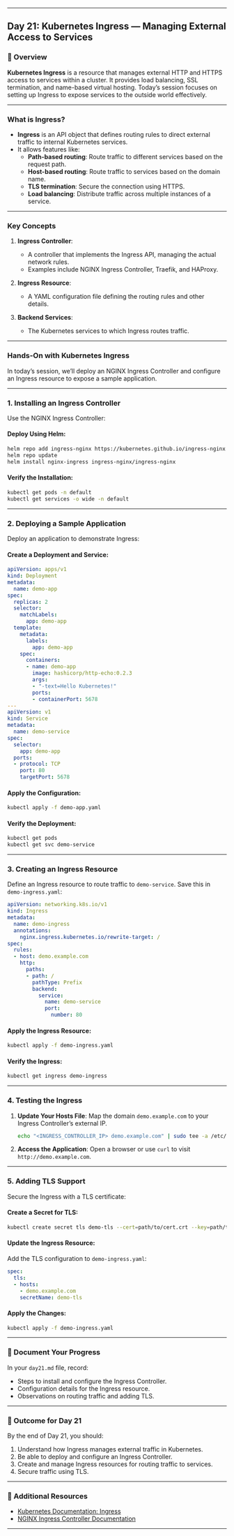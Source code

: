 ﻿---

## Day 21: Kubernetes Ingress — Managing External Access to Services

### 📘 Overview

**Kubernetes Ingress** is a resource that manages external HTTP and HTTPS access to services within a cluster. It provides load balancing, SSL termination, and name-based virtual hosting. Today’s session focuses on setting up Ingress to expose services to the outside world effectively.

---


### What is Ingress?

- **Ingress** is an API object that defines routing rules to direct external traffic to internal Kubernetes services.
- It allows features like:
  - **Path-based routing**: Route traffic to different services based on the request path.
  - **Host-based routing**: Route traffic to services based on the domain name.
  - **TLS termination**: Secure the connection using HTTPS.
  - **Load balancing**: Distribute traffic across multiple instances of a service.

---


### Key Concepts

1. **Ingress Controller**:
   - A controller that implements the Ingress API, managing the actual network rules.
   - Examples include NGINX Ingress Controller, Traefik, and HAProxy.

2. **Ingress Resource**:
   - A YAML configuration file defining the routing rules and other details.

3. **Backend Services**:
   - The Kubernetes services to which Ingress routes traffic.

---


### Hands-On with Kubernetes Ingress

In today’s session, we’ll deploy an NGINX Ingress Controller and configure an Ingress resource to expose a sample application.

---

### 1. Installing an Ingress Controller

Use the NGINX Ingress Controller:

#### Deploy Using Helm:
```bash
helm repo add ingress-nginx https://kubernetes.github.io/ingress-nginx
helm repo update
helm install nginx-ingress ingress-nginx/ingress-nginx
```

#### Verify the Installation:
```bash
kubectl get pods -n default
kubectl get services -o wide -n default
```

---

### 2. Deploying a Sample Application

Deploy an application to demonstrate Ingress:

#### Create a Deployment and Service:
```yaml
apiVersion: apps/v1
kind: Deployment
metadata:
  name: demo-app
spec:
  replicas: 2
  selector:
    matchLabels:
      app: demo-app
  template:
    metadata:
      labels:
        app: demo-app
    spec:
      containers:
      - name: demo-app
        image: hashicorp/http-echo:0.2.3
        args:
        - "-text=Hello Kubernetes!"
        ports:
        - containerPort: 5678
---
apiVersion: v1
kind: Service
metadata:
  name: demo-service
spec:
  selector:
    app: demo-app
  ports:
  - protocol: TCP
    port: 80
    targetPort: 5678
```

#### Apply the Configuration:
```bash
kubectl apply -f demo-app.yaml
```

#### Verify the Deployment:
```bash
kubectl get pods
kubectl get svc demo-service
```

---

### 3. Creating an Ingress Resource

Define an Ingress resource to route traffic to `demo-service`. Save this in `demo-ingress.yaml`:

```yaml
apiVersion: networking.k8s.io/v1
kind: Ingress
metadata:
  name: demo-ingress
  annotations:
    nginx.ingress.kubernetes.io/rewrite-target: /
spec:
  rules:
  - host: demo.example.com
    http:
      paths:
      - path: /
        pathType: Prefix
        backend:
          service:
            name: demo-service
            port:
              number: 80
```

#### Apply the Ingress Resource:
```bash
kubectl apply -f demo-ingress.yaml
```

#### Verify the Ingress:
```bash
kubectl get ingress demo-ingress
```

---

### 4. Testing the Ingress

1. **Update Your Hosts File**:
   Map the domain `demo.example.com` to your Ingress Controller’s external IP.

   ```bash
   echo "<INGRESS_CONTROLLER_IP> demo.example.com" | sudo tee -a /etc/hosts
   ```

2. **Access the Application**:
   Open a browser or use `curl` to visit `http://demo.example.com`.

---

### 5. Adding TLS Support

Secure the Ingress with a TLS certificate:

#### Create a Secret for TLS:
```bash
kubectl create secret tls demo-tls --cert=path/to/cert.crt --key=path/to/cert.key
```

#### Update the Ingress Resource:
Add the TLS configuration to `demo-ingress.yaml`:

```yaml
spec:
  tls:
  - hosts:
    - demo.example.com
    secretName: demo-tls
```

#### Apply the Changes:
```bash
kubectl apply -f demo-ingress.yaml
```

---


### 📝 Document Your Progress

In your `day21.md` file, record:
- Steps to install and configure the Ingress Controller.
- Configuration details for the Ingress resource.
- Observations on routing traffic and adding TLS.

---

### 🎯 Outcome for Day 21

By the end of Day 21, you should:
1. Understand how Ingress manages external traffic in Kubernetes.
2. Be able to deploy and configure an Ingress Controller.
3. Create and manage Ingress resources for routing traffic to services.
4. Secure traffic using TLS.

---

### 🔗 Additional Resources

- [Kubernetes Documentation: Ingress](https://kubernetes.io/docs/concepts/services-networking/ingress/)
- [NGINX Ingress Controller Documentation](https://kubernetes.github.io/ingress-nginx/)

---